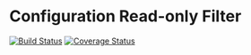 # Configuration Read-only Filter

[![Build Status](https://travis-ci.org/vijaycs85/config_readonly_filter.svg?branch=8.x-1.x)](https://travis-ci.org/vijaycs85/config_readonly_filter)
[![Coverage Status](https://coveralls.io/repos/github/vijaycs85/config_readonly_filter/badge.svg?branch=8.x-1.x)](https://coveralls.io/github/vijaycs85/config_readonly_filter?branch=8.x-1.x)
